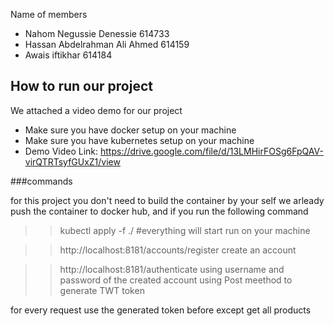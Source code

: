 Name of members
- Nahom Negussie Denessie 614733
- Hassan Abdelrahman Ali Ahmed 614159
- Awais iftikhar 614184

## How to run our project

We attached a video demo for our project
- Make sure you have docker setup on your machine
- Make sure you have kubernetes setup on your machine
- Demo Video Link:
  https://drive.google.com/file/d/13LMHirFOSg6FpQAV-virQTRTsyfGUxZ1/view


###commands

for this project you don't need to build the container by your self we arleady push the container to docker hub, and
if you run the following command
>> kubectl apply -f ./  #everything will start run on your machine

>> http://localhost:8181/accounts/register create an account

>> http://localhost:8181/authenticate using username and password of the created account using Post meethod to generate TWT token

for every request use the generated token before except get all products
